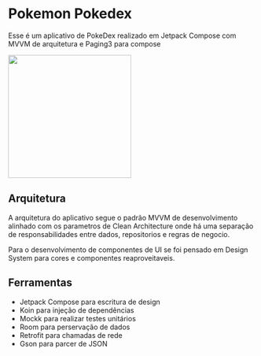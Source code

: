 # Pokemon Pokedex

Esse é um aplicativo de PokeDex realizado em Jetpack Compose com MVVM de arquitetura e Paging3 para compose

<img src="https://user-images.githubusercontent.com/11878263/209434864-f90975e6-8898-4237-959b-b6136a381e66.png" width="250" />

## Arquitetura

A arquitetura do aplicativo segue o padrão MVVM de desenvolvimento alinhado com os parametros de Clean Architecture onde há uma separação de responsabilidades entre dados, repositorios e regras de negocio.

Para o desenvolvimento de componentes de UI se foi pensado em Design System para cores e componentes reaproveitaveis.

## Ferramentas
- Jetpack Compose para escritura de design
- Koin para injeção de dependências
- Mockk para realizar testes unitários
- Room para perservação de dados
- Retrofit para chamadas de rede
- Gson para parcer de JSON
